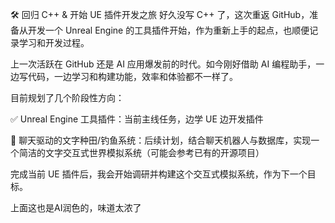 🛠️ 回归 C++ & 开始 UE 插件开发之旅
好久没写 C++ 了，这次重返 GitHub，准备从开发一个 Unreal Engine 的工具插件开始，作为重新上手的起点，也顺便记录学习和开发过程。

上一次活跃在 GitHub 还是 AI 应用爆发前的时代。如今刚好借助 AI 编程助手，一边写代码，一边学习和构建功能，效率和体验都不一样了。

目前规划了几个阶段性方向：

✅ Unreal Engine 工具插件：当前主线任务，边学 UE 边开发插件

🎣 聊天驱动的文字种田/钓鱼系统：后续计划，结合聊天机器人与数据库，实现一个简洁的文字交互式世界模拟系统（可能会参考已有的开源项目）

完成当前 UE 插件后，我会开始调研并构建这个交互式模拟系统，作为下一个目标。

上面这也是AI润色的，味道太浓了
